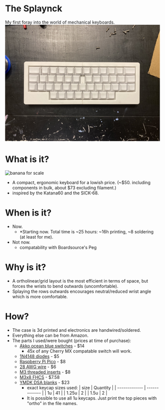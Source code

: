 # The Splaynck
My first foray into the world of mechanical keyboards.
![the finished keyboard](/images/done.jpg)
# What is it?
![banana for scale](/images/for_scale2.jpg)
- A compact, ergonomic keyboard for a lowish price. (~$50. including components in bulk, about $73 excluding filament.)
- inspired by the Katana60 and the SICK-68.
# When is it?
- Now.
  - *Starting now. Total time is ~25 hours: ~16h printing, ~8 soldering (at least for me).
- Not now.
  - compatability with Boardsource's Peg
# Why is it?
- A ortholinear/grid layout is the most efficient in terms of space, but forces the wrists to bend outwards (uncomfortable).
- Splaying the rows outwards encourages neutral/reduced wrist angle which is more comfortable.
# How?
- The case is 3d printed and electronics are handwired/soldered.
- Everything else can be from Amazon.
- The parts I used/were bought (prices at time of purchase): 
  - [Akko ocean blue switches](https://www.amazon.com/dp/B08XX7TTZB/) - $14
    - 45x of any Cherry MX compatable switch will work.
  - [1N4148 diodes](https://www.amazon.com/dp/B06XB1R2NK) - $5
  - [Raspberry Pi Pico](https://www.amazon.com/dp/B08TVF499B/) - $8
  - [28 AWG wire](https://www.amazon.com/dp/B01F8PO7UK/) - $6
  - [M3 threaded inserts](https://www.amazon.com/dp/B09MCW7ZN5/) - $8
  - [M3x8 FHCS](https://www.amazon.com/dp/B01D4VHJJ6/) - $7.58
  - [YMDK DSA blanks](https://amazon.com/dp/B08YR6KNX9/) - $23
    - exact keycap sizes used:
      | size | Quantity |
      | ------------- | ------------- |
      | 1u    | 41 |
      | 1.25u | 2  |
      | 1.5u  | 2  |
    - It is possible to use all 1u keycaps. Just print the top pieces with "ortho" in the file names.
